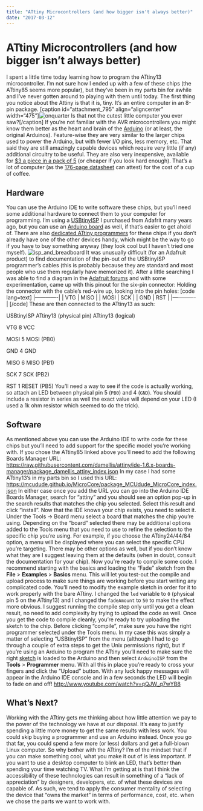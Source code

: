 ```yaml
---
title: "ATtiny Microcontrollers (and how bigger isn't always better)"
date: "2017-03-12"
---
```


<div class="content">
<h1 id="attiny-microcontrollers-and-how-bigger-isn-t-always-better">ATtiny Microcontrollers (and how bigger isn’t always better)</h1>
<p>I spent a little time today learning how to program the ATtiny13 microcontroller. I’m not sure how I ended up with a few of these chips (the ATtiny85 seems more popular), but they’ve been in my parts bin for awhile and I’ve never gotten around to playing with them until today. The first thing you notice about the Attiny is that it is, tiny. It’s an entire computer in an 8-pin package. [caption id=“attachment_795” align=“aligncenter” width=“475”]<img alt="onquarter" src="/wp/2017/03/onquarter.png"/> Is that not the cutest little computer you ever saw?[/caption] If you’re not familiar with the AVR microcontrollers you might know them better as the heart and brain of the <a href="http://astore.amazon.com/jjg00-20/detail/B006H06TVG" target="_blank">Arduino</a> (or at least, the original Arduinos). Feature-wise they are very similar to the larger chips used to power the Arduino, but with fewer I/O pins, less memory, etc. That said they are still amazingly capable devices which require very little (if any) additional circuitry to be useful. They are also very inexpensive, available for <a href="http://astore.amazon.com/jjg00-20/detail/B015GP29AC" target="_blank">$3 a piece in a pack of 5</a> (or cheaper if you look hard enough). That’s a lot of computer (as the <a href="http://www.atmel.com/Images/doc2535.pdf" target="_blank">176-page datasheet</a> can attest) for the cost of a cup of coffee.</p>
<h2 id="hardware">Hardware</h2>
<p>You can use the Arduino IDE to write software these chips, but you’ll need some additional hardware to connect them to your computer for programming. I’m using a <a href="https://learn.adafruit.com/usbtinyisp/overview" target="_blank">USBtinyISP</a> I purchased from Adafrit many years ago, but you can use an <a href="http://highlowtech.org/?p=1706" target="_blank">Arduino board</a> as well, if that’s easier to get ahold of. There are also <a href="http://astore.amazon.com/jjg00-20/detail/B00B6KNJRY" target="_blank">dedicated ATtiny programmers</a> for these chips if you don’t already have one of the other devices handy, which might be the way to go if you have to buy something anyway (they look cool but I haven’t tried one myself). <img alt="isp_and_breadboard" src="/wp/2017/03/isp_and_breadboard.jpg"/> It was unusually difficult (for an Adafruit product) to find documentation of the pin-out of the USBtinyISP programmer’s cables (this is probably because they are standard and most people who use them regularly have memorized it). After a little searching I was able to find a diagram in the <a href="https://forums.adafruit.com/viewtopic.php?f=20&amp;t=12019" target="_blank">Adafruit forums</a> and with some experimentation, came up with this pinout for the six-pin connector: Holding the connector with the cable’s red-wire up, looking into the pin holes: [code lang=text] |————-| | VTG | MISO | | MOSI | SCK | | GND | RST | |————-| [/code] These are then connected to the ATtiny13 as such:</p>
<p>USBtinyISP ATtiny13 (physical pin) ATtiny13 (logical)</p>
<p>VTG
8
VCC</p>
<p>MOSI
5
MOSI (PB0)</p>
<p>GND
4
GND</p>
<p>MISO
6
MISO (PB1)</p>
<p>SCK
7
SCK (PB2)</p>
<p>RST
1
RESET (PB5)
You’ll need a way to see if the code is actually working, so attach an LED between physical pin 5 (<code>PB0</code>) and 4 (<code>GND</code>). You should include a resistor in series as well the exact value will depend on your LED (I used a 1k ohm resistor which seemed to do the trick).</p>
<h2 id="software">Software</h2>
<p>As mentioned above you can use the Arduino IDE to write code for these chips but you’ll need to add support for the specific model you’re working with. If you chose the ATtiny85 linked above you’ll need to add the following Boards Manager URL: <a href="https://raw.githubusercontent.com/damellis/attiny/ide-1.6.x-boards-manager/package_damellis_attiny_index.json" target="_blank">https://raw.githubusercontent.com/damellis/attiny/ide-1.6.x-boards-manager/package_damellis_attiny_index.json</a> In my case I had some ATtiny13’s in my parts bin so I used this URL: <a href="https://mcudude.github.io/MicroCore/package_MCUdude_MicroCore_index.json" target="_blank">https://mcudude.github.io/MicroCore/package_MCUdude_MicroCore_index.json</a> In either case once you add the URL you can go into the Arduino IDE Boards Manager, search for “attiny” and you should see an option pop-up in the search results that matches the chip you selected. Select this result and click “install”. Now that the IDE knows your chip exists, you need to select it. Under the Tools -&gt; Board menu select a board that matches the chip you’re using. Depending on the “board” selected there may be additional options added to the Tools menu that you need to use to refine the selection to the specific chip you’re using. For example, if you choose the ATtiny24/44/84 option, a menu will be displayed where you can select the specific CPU you’re targeting. There may be other options as well, but if you don’t know what they are I suggest leaving them at the defaults (when in doubt, consult the documentation for your chip). Now you’re ready to compile some code. I recommend starting with the basics and loading the “Fade” sketch from the <strong>File</strong> &gt; <strong>Examples</strong> &gt; <strong>Basics</strong> menu. This will let you test-out the compile and upload process to make sure things are working before you start writing any complicated code. You’ll need to modify the example sketch in order for it to work properly with the bare ATtiny. I changed the <code>led</code> variable to <code>0</code> (physical pin 5 on the ATtiny13) and I changed the <code>fadeAmount</code> to <code>50</code> to make the effect more obvious. I suggest running the compile step only until you get a clean result, no need to add complexity by trying to upload the code as well. Once you get the code to compile cleanly, you’re ready to try uploading the sketch to the chip. Before clicking “compile”, make sure you have the right programmer selected under the Tools menu. In my case this was simply a matter of selecting “USBtinyISP” from the menu (although I had to go through a couple of extra steps to get the Unix permissions right), but if you’re using an Arduino to program the ATtiny you’ll need to make sure the right <a href="http://highlowtech.org/?p=1706" target="_blank">sketch</a> is loaded to the Arduino and then select <code>ArduinoISP</code> from the <strong>Tools</strong> &gt; <strong>Programmer</strong> menu. With all this in place you’re ready to cross your fingers and click the “Upload” button. With any luck happy messages will appear in the Arduino IDE console and in a few seconds the LED will begin to fade on and off! <a href="http://www.youtube.com/watch?v=qQJW_q7wYB8" target="_blank">http://www.youtube.com/watch?v=qQJW_q7wYB8</a></p>
<h2 id="what-s-next">What’s Next?</h2>
<p>Working with the ATtiny gets me thinking about how little attention we pay to the power of the technology we have at our disposal. It’s easy to justify spending a little more money to get the same results with less work. You could skip buying a programmer and use an Arduino instead. Once you go that far, you could spend a few more (or less) dollars and get a full-blown Linux computer. So why bother with the ATtiny? I’m of the mindset that if you can make something cool, what you make it out of is less important. If you want to use a desktop computer to blink an LED, that’s better than spending your time watching TV. What I’m getting at is that I think the accessibility of these technologies can result in something of a “lack of appreciation” by designers, developers, etc. of what these devices are capable of. As such, we tend to apply the consumer mentality of selecting the device that “owns the market” in terms of performance, cost, etc. when we chose the parts we want to work with.</p>
</div>
